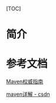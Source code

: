 [TOC]

# 简介







# 参考文档

[Maven权威指南](https://book.huihoo.com/maven-the-definitive-guide/index.html)

[maven详解 - csdn](https://blog.csdn.net/qq_16605855/article/details/79726278)




